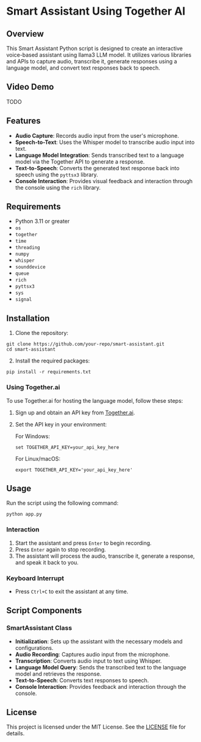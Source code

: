 # Smart Assistant Using Together AI

## Overview

This Smart Assistant Python script is designed to create an interactive voice-based assistant using llama3 LLM model. It utilizes various libraries and APIs to capture audio, transcribe it, generate responses using a language model, and convert text responses back to speech. 

## Video Demo
TODO


## Features

- **Audio Capture**: Records audio input from the user's microphone.
- **Speech-to-Text**: Uses the Whisper model to transcribe audio input into text.
- **Language Model Integration**: Sends transcribed text to a language model via the Together API to generate a response.
- **Text-to-Speech**: Converts the generated text response back into speech using the `pyttsx3` library.
- **Console Interaction**: Provides visual feedback and interaction through the console using the `rich` library.

## Requirements

- Python 3.11 or greater
- `os`
- `together`
- `time`
- `threading`
- `numpy`
- `whisper`
- `sounddevice`
- `queue`
- `rich`
- `pyttsx3`
- `sys`
- `signal`

## Installation

1. Clone the repository:

```
git clone https://github.com/your-repo/smart-assistant.git
cd smart-assistant
```

2. Install the required packages:

```
pip install -r requirements.txt
```
### Using Together.ai

To use Together.ai for hosting the language model, follow these steps:

1. Sign up and obtain an API key from [Together.ai](https://together.xyz).
2. Set the API key in your environment:

    For Windows:
    ```
    set TOGETHER_API_KEY=your_api_key_here
    ```

    For Linux/macOS:
    ```
    export TOGETHER_API_KEY='your_api_key_here'
    ```

## Usage

Run the script using the following command:

```
python app.py
```

### Interaction

1. Start the assistant and press `Enter` to begin recording.
2. Press `Enter` again to stop recording.
3. The assistant will process the audio, transcribe it, generate a response, and speak it back to you.

### Keyboard Interrupt

- Press `Ctrl+C` to exit the assistant at any time.

## Script Components

### SmartAssistant Class

- **Initialization**: Sets up the assistant with the necessary models and configurations.
- **Audio Recording**: Captures audio input from the microphone.
- **Transcription**: Converts audio input to text using Whisper.
- **Language Model Query**: Sends the transcribed text to the language model and retrieves the response.
- **Text-to-Speech**: Converts text responses to speech.
- **Console Interaction**: Provides feedback and interaction through the console.


## License

This project is licensed under the MIT License. See the [LICENSE](LICENSE) file for details.

